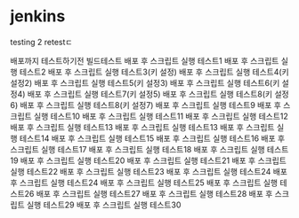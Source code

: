 # jenkins

testing
2
retestㄷ

배포까지 테스트하기전 빌드테스트
배포 후 스크립트 실행 테스트1
배포 후 스크립트 실행 테스트2
배포 후 스크립트 실행 테스트3(키 설정)
배포 후 스크립트 실행 테스트4(키 설정2)
배포 후 스크립트 실행 테스트5(키 설정3)
배포 후 스크립트 실행 테스트6(키 설정4)
배포 후 스크립트 실행 테스트7(키 설정5)
배포 후 스크립트 실행 테스트8(키 설정6)
배포 후 스크립트 실행 테스트8(키 설정7)
배포 후 스크립트 실행 테스트9
배포 후 스크립트 실행 테스트10
배포 후 스크립트 실행 테스트11
배포 후 스크립트 실행 테스트12
배포 후 스크립트 실행 테스트13
배포 후 스크립트 실행 테스트13
배포 후 스크립트 실행 테스트14
배포 후 스크립트 실행 테스트15
배포 후 스크립트 실행 테스트16
배포 후 스크립트 실행 테스트17
배포 후 스크립트 실행 테스트18
배포 후 스크립트 실행 테스트19
배포 후 스크립트 실행 테스트20
배포 후 스크립트 실행 테스트21
배포 후 스크립트 실행 테스트22
배포 후 스크립트 실행 테스트23
배포 후 스크립트 실행 테스트24
배포 후 스크립트 실행 테스트24
배포 후 스크립트 실행 테스트25
배포 후 스크립트 실행 테스트26
배포 후 스크립트 실행 테스트27
배포 후 스크립트 실행 테스트28
배포 후 스크립트 실행 테스트29
배포 후 스크립트 실행 테스트30
